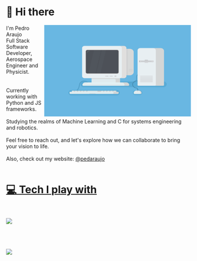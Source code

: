 # 🚀 Hi there
  
<div align=right height="250">
	<img align="right" width="400px" height="250" alt="GIF" src=program.gif/>
</div>
 
<div height="250" align=left>
	I'm Pedro Araujo
	<br>
	Full Stack Software Developer, Aerospace Engineer and Physicist. 
	<br>
	<br>
	<br>
	Currently working with Python and JS frameworks.
	<br>
	<br>
	Studying the realms of Machine Learning and C for systems engineering and robotics.
	<br>
	<br>
</div>
Feel free to reach out, and let's explore how we can collaborate to bring your vision to life.
<br>
<br>
Also, check out my website:
<a href="https://pedaraujo.com/">@pedaraujo
<br>
<br>
	
# 💻 Tech I play with
<br>
<p align="left">
  <a href="https://skillicons.dev">
    <img src="https://skillicons.dev/icons?i=py,react,c,cpp,flask,javascript,html,css,git,docker,mongodb,azure,postman,selenium,matlab" />
  </a>
</p>
<br>
<br>
<br>
<img align="left"  width="350px" src="https://github-readme-stats.vercel.app/api/top-langs/?username=pedAraujo&layout=compact&theme=vision-friendly-dark" /> 
<br><br>

